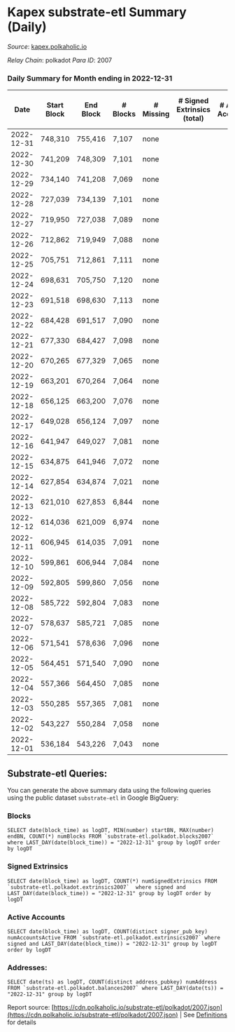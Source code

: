 # Kapex substrate-etl Summary (Daily)

_Source_: [kapex.polkaholic.io](https://kapex.polkaholic.io)

*Relay Chain*: polkadot
*Para ID*: 2007



### Daily Summary for Month ending in 2022-12-31


| Date | Start Block | End Block | # Blocks | # Missing | # Signed Extrinsics (total) | # Active Accounts | # Addresses with Balances | # Events | # Transfers | # XCM Transfers In | # XCM Transfers Out |
| ---- | ----------- | --------- | -------- | --------- | --------------------------- | ----------------- | ------------------------- | -------- | ----------- | ------------------ | ------------------- |
| 2022-12-31 | 748,310 | 755,416 | 7,107 | none  |  |  | 3 | 14,218 |   |   |   |
| 2022-12-30 | 741,209 | 748,309 | 7,101 | none  |  |  |  | 14,206 |   |   |   |
| 2022-12-29 | 734,140 | 741,208 | 7,069 | none  |  |  |  | 14,142 |   |   |   |
| 2022-12-28 | 727,039 | 734,139 | 7,101 | none  |  |  |  | 14,206 |   |   |   |
| 2022-12-27 | 719,950 | 727,038 | 7,089 | none  |  |  |  | 14,182 |   |   |   |
| 2022-12-26 | 712,862 | 719,949 | 7,088 | none  |  |  |  | 14,179 |   |   |   |
| 2022-12-25 | 705,751 | 712,861 | 7,111 | none  |  |  |  | 14,226 |   |   |   |
| 2022-12-24 | 698,631 | 705,750 | 7,120 | none  |  |  |  | 14,244 |   |   |   |
| 2022-12-23 | 691,518 | 698,630 | 7,113 | none  |  |  |  | 14,230 |   |   |   |
| 2022-12-22 | 684,428 | 691,517 | 7,090 | none  |  |  |  | 14,184 |   |   |   |
| 2022-12-21 | 677,330 | 684,427 | 7,098 | none  |  |  |  | 14,200 |   |   |   |
| 2022-12-20 | 670,265 | 677,329 | 7,065 | none  |  |  |  | 14,134 |   |   |   |
| 2022-12-19 | 663,201 | 670,264 | 7,064 | none  |  |  |  | 14,132 |   |   |   |
| 2022-12-18 | 656,125 | 663,200 | 7,076 | none  |  |  |  | 14,156 |   |   |   |
| 2022-12-17 | 649,028 | 656,124 | 7,097 | none  |  |  |  | 14,198 |   |   |   |
| 2022-12-16 | 641,947 | 649,027 | 7,081 | none  |  |  |  | 14,166 |   |   |   |
| 2022-12-15 | 634,875 | 641,946 | 7,072 | none  |  |  |  | 14,148 |   |   |   |
| 2022-12-14 | 627,854 | 634,874 | 7,021 | none  |  |  |  | 14,046 |   |   |   |
| 2022-12-13 | 621,010 | 627,853 | 6,844 | none  |  |  |  | 13,691 |   |   |   |
| 2022-12-12 | 614,036 | 621,009 | 6,974 | none  |  |  |  | 13,952 |   |   |   |
| 2022-12-11 | 606,945 | 614,035 | 7,091 | none  |  |  |  | 14,186 |   |   |   |
| 2022-12-10 | 599,861 | 606,944 | 7,084 | none  |  |  |  | 14,172 |   |   |   |
| 2022-12-09 | 592,805 | 599,860 | 7,056 | none  |  |  |  | 14,116 |   |   |   |
| 2022-12-08 | 585,722 | 592,804 | 7,083 | none  |  |  |  | 14,170 |   |   |   |
| 2022-12-07 | 578,637 | 585,721 | 7,085 | none  |  |  |  | 14,174 |   |   |   |
| 2022-12-06 | 571,541 | 578,636 | 7,096 | none  |  |  |  | 14,196 |   |   |   |
| 2022-12-05 | 564,451 | 571,540 | 7,090 | none  |  |  |  | 14,184 |   |   |   |
| 2022-12-04 | 557,366 | 564,450 | 7,085 | none  |  |  | 3 | 14,178 |   | 1  |   |
| 2022-12-03 | 550,285 | 557,365 | 7,081 | none  |  |  |  | 14,166 |   |   |   |
| 2022-12-02 | 543,227 | 550,284 | 7,058 | none  |  |  |  | 14,120 |   |   |   |
| 2022-12-01 | 536,184 | 543,226 | 7,043 | none  |  |  |  | 14,090 |   | 3  |   |

## Substrate-etl Queries:
You can generate the above summary data using the following queries using the public dataset `substrate-etl` in Google BigQuery:


### Blocks
```
SELECT date(block_time) as logDT, MIN(number) startBN, MAX(number) endBN, COUNT(*) numBlocks FROM `substrate-etl.polkadot.blocks2007`  where LAST_DAY(date(block_time)) = "2022-12-31" group by logDT order by logDT
```


### Signed Extrinsics
```
SELECT date(block_time) as logDT, COUNT(*) numSignedExtrinsics FROM `substrate-etl.polkadot.extrinsics2007`  where signed and LAST_DAY(date(block_time)) = "2022-12-31" group by logDT order by logDT
```


### Active Accounts
```
SELECT date(block_time) as logDT, COUNT(distinct signer_pub_key) numAccountsActive FROM `substrate-etl.polkadot.extrinsics2007` where signed and LAST_DAY(date(block_time)) = "2022-12-31" group by logDT order by logDT
```


### Addresses:
```
SELECT date(ts) as logDT, COUNT(distinct address_pubkey) numAddress FROM `substrate-etl.polkadot.balances2007` where LAST_DAY(date(ts)) = "2022-12-31" group by logDT
```



Report source: [https://cdn.polkaholic.io/substrate-etl/polkadot/2007.json](https://cdn.polkaholic.io/substrate-etl/polkadot/2007.json) | See [Definitions](/DEFINITIONS.md) for details
